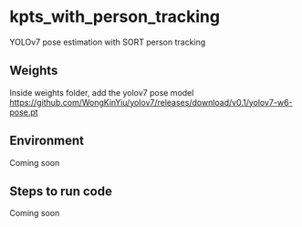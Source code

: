 # kpts_with_person_tracking
YOLOv7 pose estimation with SORT person tracking

## Weights
Inside weights folder, add the yolov7 pose model
https://github.com/WongKinYiu/yolov7/releases/download/v0.1/yolov7-w6-pose.pt

## Environment
Coming soon

## Steps to run code
Coming soon

